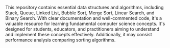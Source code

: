This repository contains essential data structures and algorithms, including Stack, Queue, Linked List, Bubble Sort, Merge Sort, Linear Search, and Binary Search. With clear documentation and well-commented code, it's a valuable resource for learning fundamental computer science concepts. It's designed for students, educators, and practitioners aiming to understand and implement these concepts effectively. Additionally, it may consist performance analysis comparing sorting algorithms.
